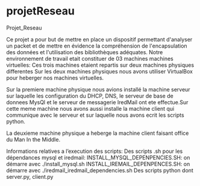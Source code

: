 # projetReseau
Projet_Reseau

Ce projet a pour but de mettre en place un dispositif permettant d'analyser un packet et de mettre en évidence la compréhension de l'encapsulation des données et l'utilisation des bibliothèques adéquates.
 Notre environnement de travail etait constituer de 03 machines machines virtuelles:
Ces trois machines etaient repartis sur deux machines physiques differentes
Sur les deux machines physiques nous avons utiliser VirtualBox pour heberger nos machines virtuelles.

Sur la premiere machine physique nous avions installé  la machine serveur sur laquelle les configuration du DHCP, DNS, le serveur de base de donnees MysQl et le serveur de messagerie IredMail ont ete effectue.Sur cette meme machine nous avons aussi installe la machine client qui communique avec le serveur et sur laquelle nous avons ecrit les scripts python.

La deuxieme machine physique a heberge la machine client faisant office du Man In the Middle.
 
Informations relatives a l’execution des scripts:
Des scripts .sh pour les dépendances mysql et iredmail: 
INSTALL_MYSQL_DEPENPENCIES.SH: on démarre avec ./install_mysql.sh 
INSTALL_IREMAIL_DEPENPENCES.SH: on démarre avec ./iredmail_iredmail_dependencies.sh
Des scripts python dont server.py, client.py 
